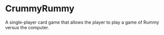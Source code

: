 # CrummyRummy
A single-player card game that allows the player to play a game of Rummy versus the computer.
